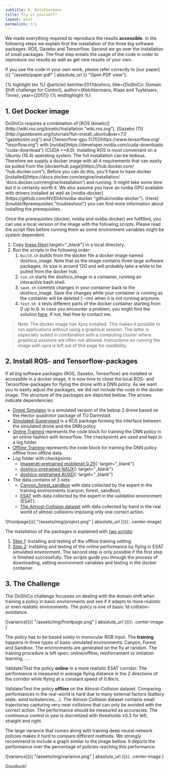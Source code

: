 ```yaml
---
subtitle: K. Kelchtermans
title: Try it yourself!
layout: post
permalink: try
---
```


We made everything required to reproduce the results **accessible**. In the following steps we explain first the installation of the three big software packages: ROS, Gazebo and Tensorflow. Second we go over the installation of small packages. The final step entails the usage of the code in order to reproduce our results as well as get new results of your own.

If you use the code in your own work, please refer correctly to [our paper]({{ "/assets/paper.pdf" | absolute_url }} "Open PDF view").

{% highlight tex %}
	@article{ kelchter2017doshico,
		title={DoShiCo: Domain Shift challenge for Control},
		author={Kelchtermans, Klaas and Tuytelaars, Tinne},
		year={2017}}
{% endhighlight %}

<h2>1. Get Docker image</h2>
DoShiCo requires a combination of [ROS (kinetic)](http://wiki.ros.org/kinetic/Installation "wiki.ros.org"), [Gazebo (7)](http://gazebosim.org/tutorials?tut=install_ubuntu&ver=7.0 "gazebosim.org") and [Tensorflow-gpu (1.11)](https://www.tensorflow.org/ "tesorflow.org") with [nvidia](https://developer.nvidia.com/cuda-downloads "cuda-download") (CUDA >=8.0). Installing ROS is most convenient on a Ubuntu (16.4) operating system. The full installation can be tedious. Therefore we supply a docker image with all 4 requirements that can easily be pulled from the [dockerhub page](https://hub.docker.com/ "hub.docker.com"). Before you can do this, you'll have to have docker [installed](https://docs.docker.com/engine/installation/ 'docs.docker.com/engine/installation') and running. It might take some time but it is certainly worth it. We also assume you have an nvidia GPU available with drivers installed as well as [nvidia-docker](https://github.com/NVIDIA/nvidia-docker "github/nvidia-docker"). [Here](trouble/#prerequisites "troubleshoot") you can find more information about installing the prerequisites.

Once the prerequisites (docker, nvidia and nvidia-docker) are fullfilled, you can use a local version of the image with the following scripts. Please read the script files before running them as some environment variables might be system dependent.

1. Copy [these files](https://github.com/kkelchte/doshico/tree/master/assets/code "code"){:target="_blank"} in a local directory.
1. Run the scripts in the following order:
	1. `build.sh` builds from the docker file a docker image named doshico_image. Note that as the image contains three large software packages, its size is around 12G and will probably take a while to be pulled from the docker hub.
	1. `run.sh` starts the doshico_image in a container, running an interactive bash shell.
	1. `save.sh` commits changes in your container back to the doshico_image. Save the changes while your container is running as the container will be deleted (--rm) when it is not running anymore.
	1. `test.sh 0` tests different parts of the docker container starting from 0 up to 6. In case you encounter a problem, you might find the solution [here](troubleshoot.md "Troubleshoot page"). If not, feel free to contact me.


> Note: The docker image has Xpra installed. This makes it possible to run applications without using a graphical session. The latter is especially suited in combination with a computing cluster where graphical sessions are often not allowed. Instructions on running the image with xpra is left out of this page for readibility.




<h2>2. Install ROS- and Tensorflow-packages</h2>
If all big software packages (ROS, Gazebo, Tensorflow) are installed or accessible in a docker image, it is now time to clone the local ROS- and Tensorflow-packages for flying the drone with a DNN policy. As we want you to easily adjust the packages, we did not include the code in the docker image. The structure of the packages are depicted bellow. The arrows indicate dependencies.

* <a href="https://github.com/kkelchte/hector_quadrotor" target="_blank">Drone Simulator</a> is a simulated version of the bebop 2 drone based on the Hector quadrotor package of TU Darmstad.
* <a href="https://github.com/kkelchte/simulation-supervised" target="_blank">Simulated-Supervised</a> is a ROS package forming the interface between the simulated drone and the DNN policy
* <a href="https://github.com/kkelchte/online_training" target="_blank">Online Training</a> represents the code block for training the DNN policy in an online fashion with tensorflow. The checkpoints are used and kept in a log folder.
* <a href="https://github.com/kkelchte/offline_training" target="_blank">Offline Training</a> represents the code block for training the DNN policy offline from offline data.
* Log folder with checkpoints:
	* [imagenet-pretrained mobilenet 0.25](https://homes.esat.kuleuven.be/~kkelchte/checkpoints/mobilenet_025.zip){: target="_blank"}
	* [doshico-pretrained NAUX](https://homes.esat.kuleuven.be/~kkelchte/checkpoints/naux.zip){: target="_blank"}
	* [doshico-pretrained AUXD](https://homes.esat.kuleuven.be/~kkelchte/checkpoints/auxd.zip){: target="_blank"}
* The data contains of 3 sets:
	* <a href="https://homes.esat.kuleuven.be/~kkelchte/data/pilot_data/canyon_forest_sandbox.zip" target="_blank">Canyon_forest_sandbox</a> with data collected by the expert in the training environments (canyon, forest, sandbox).
	* <a href="https://homes.esat.kuleuven.be/~kkelchte/data/pilot_data/esat.zip" target="_blank">ESAT</a> with data collected by the expert in the validation environment (ESAT).
	* <a href="https://homes.esat.kuleuven.be/~kkelchte/data/pilot_data/almost_collision_set.zip" target="_blank">The Almost-Collision dataset</a> with data collected by hand in the real world of almost collisions imposing only one correct action.

![frontpage]({{ "/assets/img/project.png" | absolute_url }}){: .center-image}

The installation of the packages is explained with <a href="https://github.com/kkelchte/doshico/tree/master/assets/instructions" target="_blank">two scripts</a>:

1. <a href="https://github.com/kkelchte/doshico/tree/master/assets/instructions/step_one.sh" target="_blank">Step 1</a>: Installing and testing of the offline training setting.
1. <a href="https://github.com/kkelchte/doshico/tree/master/assets/instructions/step_two.sh" target="_blank">Step 2</a>: Installing and testing of the online performance by flying in ESAT simulated environment.
The second step is only possible if the first step is finished successfully. The scripts guide you through the process of downloading, setting environment variables and testing in the docker container.

<h2>3. The Challenge</h2>
The DoShiCo challenge focusses on dealing with the domain shift when training a policy in basic environments and see if it adapts to more realistic or even realistic environments. The policy is one of basic 1d collision-avoidance.

![variance]({{ "/assets/img/frontpage.png" | absolute_url }}){: .center-image }

The policy has to be based solely in monocular RGB input. The **training** happens in three types of basic simulated environments: Canyon, Forest and Sandbox. The environments are generated on the fly at random. The training procedure is left open: online/offline, reinforcement or imitation learning, ... . 

Validate/Test the policy **online** in a more realistic ESAT corridor. The performance is measured in average flying distance in the 2 directions of the corridor while flying at a constant speed of 0.8m/s.

Validate/Test the policy **offline** on the Almost-Collision dataset. Comparing performances in the real-world is hard due to many external factors (battery state, wind turbulences,...). The Almost-Collision dataset contains small trajectories capturing very near collisions that can only be avoided with the correct action. The performance should be measured as accuracies. The continuous control in  yaw  is  discretized  with thresholds ±0.3 for left, straight and right.

The large variance that comes along with training deep neural network policies makes it hard to compare different methods. We strongly recommend to include a graph similar to the image bellow. It depicts the performance over the percentage of policies reaching this performance.

![variance]({{ "/assets/img/variance.png" | absolute_url }}){: .center-image }

Goodluck!


<!-- 
<h4>Drivers</h4>
<h2>3. Reproduce Results</h2>

In order to reproduce the results there is a big package of ROS required called DoShiCo? / simulation-supervised. This package groups the DoShiCo environments in simulation-supervised-demo, the behavior arbitration control for supervision in a control subpackage and extra tools. The main simulation-supervised package contains scripts required to run the training over different training methods....
<h3>Install DoShi</h3>

<h3>DoShiCo environments</h3>
Demo package of simulation-supervised

<h3>Simulation-Supervision</h3>
Behavior arbitration package and how to use it

<h3>Simulation-Supervision</h3>

![frontpage]({{ "/assets/img/frontpage.png" | absolute_url }}){: .center-image }
 -->